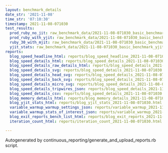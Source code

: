 ```yaml
---
layout: benchmark_details
date_str: '2021-11-08'
time_str: '07:10:30'
timestamp: 2021-11-08-071030
test_results:
  prod_ruby_no_jit: raw_benchmark_data/2021-11-08-071030_basic_benchmark_prod_ruby_no_jit.json
  prod_ruby_with_yjit: raw_benchmark_data/2021-11-08-071030_basic_benchmark_prod_ruby_with_yjit.json
  ruby_30_with_mjit: raw_benchmark_data/2021-11-08-071030_basic_benchmark_ruby_30_with_mjit.json
  yjit_stats: raw_benchmark_data/2021-11-08-071030_basic_benchmark_yjit_stats.json
reports:
  blog_speed_headline_html: reports/blog_speed_headline_2021-11-08-071030.html
  blog_speed_details_html: reports/blog_speed_details_2021-11-08-071030.html
  blog_speed_details_raw_details_html: reports/blog_speed_details_2021-11-08-071030.raw_details.html
  blog_speed_details_svg: reports/blog_speed_details_2021-11-08-071030.svg
  blog_speed_details_head_svg: reports/blog_speed_details_2021-11-08-071030.head.svg
  blog_speed_details_back_svg: reports/blog_speed_details_2021-11-08-071030.back.svg
  blog_speed_details_micro_svg: reports/blog_speed_details_2021-11-08-071030.micro.svg
  blog_speed_details_tripwires_json: reports/blog_speed_details_2021-11-08-071030.tripwires.json
  blog_speed_details_csv: reports/blog_speed_details_2021-11-08-071030.csv
  blog_memory_details_html: reports/blog_memory_details_2021-11-08-071030.html
  blog_yjit_stats_html: reports/blog_yjit_stats_2021-11-08-071030.html
  variable_warmup_warmup_settings_json: reports/variable_warmup_2021-11-08-071030.warmup_settings.json
  variable_warmup_stats_of_interest_json: reports/variable_warmup_2021-11-08-071030.stats_of_interest.json
  blog_exit_reports_bench_list_html: reports/blog_exit_reports_2021-11-08-071030.bench_list.html
  iteration_count_html: reports/iteration_count_2021-11-08-071030.html

---
```

Autogenerated by continuous_reporting/generate_and_upload_reports.rb script.
